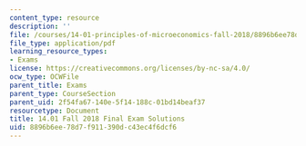 ```yaml
---
content_type: resource
description: ''
file: /courses/14-01-principles-of-microeconomics-fall-2018/8896b6ee78d7f911390dc43ec4f6dcf6_MIT4_01F18_final_sol.pdf
file_type: application/pdf
learning_resource_types:
- Exams
license: https://creativecommons.org/licenses/by-nc-sa/4.0/
ocw_type: OCWFile
parent_title: Exams
parent_type: CourseSection
parent_uid: 2f54fa67-140e-5f14-188c-01bd14beaf37
resourcetype: Document
title: 14.01 Fall 2018 Final Exam Solutions
uid: 8896b6ee-78d7-f911-390d-c43ec4f6dcf6
---
```

